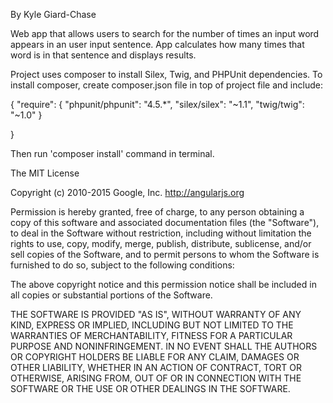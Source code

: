 By Kyle Giard-Chase

Web app that allows users to search for the number of times an input word appears in an user input sentence. App calculates how many times that word is in that sentence and displays results.

Project uses composer to install Silex, Twig, and PHPUnit dependencies. To install composer, create composer.json file in top of project file and include:

{
    "require": {
      "phpunit/phpunit": "4.5.*",
      "silex/silex": "~1.1",
      "twig/twig": "~1.0"
    }


}

Then run 'composer install' command in terminal.

The MIT License

Copyright (c) 2010-2015 Google, Inc. http://angularjs.org

Permission is hereby granted, free of charge, to any person obtaining a copy of this software and associated documentation files (the "Software"), to deal in the Software without restriction, including without limitation the rights to use, copy, modify, merge, publish, distribute, sublicense, and/or sell copies of the Software, and to permit persons to whom the Software is furnished to do so, subject to the following conditions:

The above copyright notice and this permission notice shall be included in all copies or substantial portions of the Software.

THE SOFTWARE IS PROVIDED "AS IS", WITHOUT WARRANTY OF ANY KIND, EXPRESS OR IMPLIED, INCLUDING BUT NOT LIMITED TO THE WARRANTIES OF MERCHANTABILITY, FITNESS FOR A PARTICULAR PURPOSE AND NONINFRINGEMENT. IN NO EVENT SHALL THE AUTHORS OR COPYRIGHT HOLDERS BE LIABLE FOR ANY CLAIM, DAMAGES OR OTHER LIABILITY, WHETHER IN AN ACTION OF CONTRACT, TORT OR OTHERWISE, ARISING FROM, OUT OF OR IN CONNECTION WITH THE SOFTWARE OR THE USE OR OTHER DEALINGS IN THE SOFTWARE.
